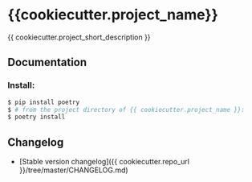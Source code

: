 # {{cookiecutter.project_name}}

{{ cookiecutter.project_short_description }}

## Documentation

### Install:

```bash
$ pip install poetry
$ # from the project directory of {{ cookiecutter.project_name }}:
$ poetry install
```

## Changelog
 * [Stable version changelog]({{ cookiecutter.repo_url }}/tree/master/CHANGELOG.md)
